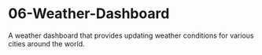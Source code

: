 # 06-Weather-Dashboard
A weather dashboard that provides updating weather conditions for various cities around the world.
